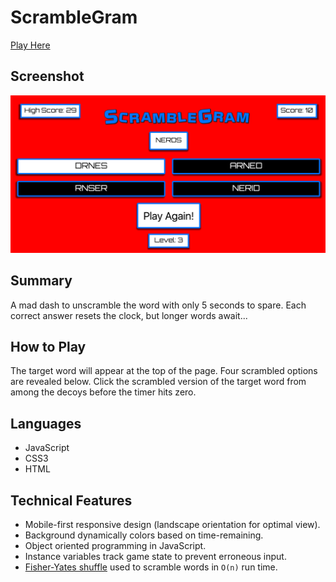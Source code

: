 # ScrambleGram

[Play Here](https://pklong.io/scramblegram)

## Screenshot
[![Game View](/assets/scramblegram.png)](https://pklong.io/scramblegram)

## Summary
A mad dash to unscramble the word with only 5 seconds to spare. Each
correct answer resets the clock, but longer words await...

## How to Play
The target word will appear at the top of the page. Four scrambled options
are revealed below. Click the scrambled version of the target word from
among the decoys before the timer hits zero.

## Languages
- JavaScript
- CSS3
- HTML

## Technical Features
- Mobile-first responsive design (landscape orientation for optimal view).
- Background dynamically colors based on time-remaining.
- Object oriented programming in JavaScript.
- Instance variables track game state to prevent erroneous input.
- [Fisher-Yates shuffle](https://en.wikipedia.org/wiki/Fisher%E2%80%93Yates_shuffle) used to scramble words in `O(n)` run time.
